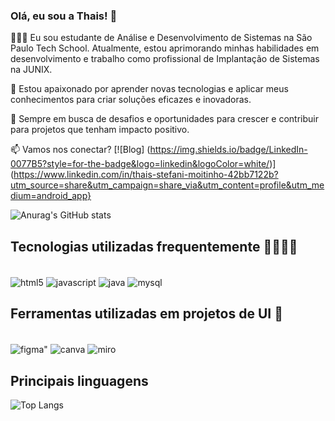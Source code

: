 ### Olá, eu sou a Thais! 👋

👩🏻‍🎓 Eu sou estudante de Análise e Desenvolvimento de Sistemas na São Paulo Tech School. Atualmente, estou aprimorando minhas habilidades em desenvolvimento e trabalho como profissional de Implantação de Sistemas na JUNIX.

🚀 Estou apaixonado por aprender novas tecnologias e aplicar meus conhecimentos para criar soluções eficazes e inovadoras.

🌱 Sempre em busca de desafios e oportunidades para crescer e contribuir para projetos que tenham impacto positivo.

📫 Vamos nos conectar?
[![Blog] (https://img.shields.io/badge/LinkedIn-0077B5?style=for-the-badge&logo=linkedin&logoColor=white/)] (https://www.linkedin.com/in/thais-stefani-moitinho-42bb7122b?utm_source=share&utm_campaign=share_via&utm_content=profile&utm_medium=android_app}


![Anurag's GitHub stats](https://github-readme-stats.vercel.app/api?username=anuraghazra&show_icons=true&theme=tokyonight)

## Tecnologias utilizadas frequentemente 👩🏻‍💻🚀

<div style="display: inline_block"> <br/>
<img align="center" alt = "html5" src=https://img.shields.io/badge/HTML5-E34F26?style=for-the-badge&logo=html5&logoColor=white /> 
<img align="center" alt = "javascript" src=https://img.shields.io/badge/JavaScript-F7DF1E?style=for-the-badge&logo=javascript&logoColor=black /> 
<img align="center" alt = "java" src=https://img.shields.io/badge/Java-ED8B00?style=for-the-badge&logo=openjdk&logoColor=white /> 
<img align="center" alt = "mysql" src=https://img.shields.io/badge/MySQL-00000F?style=for-the-badge&logo=mysql&logoColor=white /> 
</div>

## Ferramentas utilizadas em projetos de UI 🎨
<div style="display: inline_block"> <br/>
<img align="center" alt = figma" src=https://img.shields.io/badge/Figma-F24E1E?style=for-the-badge&logo=figma&logoColor=white /> 
<img align="center" alt = "canva" src=https://img.shields.io/badge/Canva-%2300C4CC.svg?&style=for-the-badge&logo=Canva&logoColor=white /> 
<img align="center" alt = "miro" src=https://img.shields.io/badge/Miro-050038?style=for-the-badge&logo=Miro&logoColor=white /> 
</div>

## Principais linguagens 

![Top Langs](https://github-readme-stats.vercel.app/api/top-langs/?username=anuraghazra&DonutChartlayout=true)

